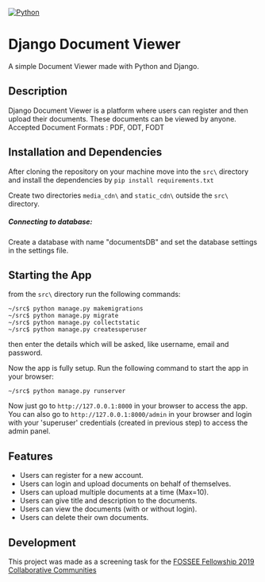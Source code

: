 [![Python](https://img.shields.io/badge/Python-3.6-brightgreen.svg)](http://www.python.org/download/)
# Django Document Viewer

A simple Document Viewer made with Python and Django.

## Description

Django Document Viewer is a platform where users can register and then upload their documents. These documents can be viewed by anyone.
Accepted Document Formats : PDF, ODT, FODT

## Installation and Dependencies

After cloning the repository on your machine move into the ```src\``` directory and install the dependencies by ```pip install requirements.txt```

Create two directories ```media_cdn\``` and ```static_cdn\``` outside the ```src\``` directory.

##### Connecting to database:
Create a database with name "documentsDB" and set the database settings in the settings file.

## Starting the App
from the ```src\``` directory run the following commands:
```
~/src$ python manage.py makemigrations
~/src$ python manage.py migrate
~/src$ python manage.py collectstatic
~/src$ python manage.py createsuperuser
```
then enter the details which will be asked, like username, email and password.

Now the app is fully setup.
Run the following command to start the app in your browser:
```
~/src$ python manage.py runserver
```
Now just go to ```http://127.0.0.1:8000``` in your browser to access the app.
You can also go to ```http://127.0.0.1:8000/admin``` in your browser and login with your 'superuser' credentials (created in previous step) to access the admin panel.

## Features

- Users can register for a new account.
- Users can login and upload documents on behalf of themselves.
- Users can upload multiple documents at a time (Max=10).
- Users can give title and description to the documents.
- Users can view the documents (with or without login).
- Users can delete their own documents.

## Development

This project was made as a screening task for the [FOSSEE Fellowship 2019 Collaborative Communities](https://fossee.in/)
